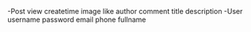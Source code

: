 -Post
    view
    createtime
    image
    like
    author
    comment
    title
    description
-User
    username
    password
    email
    phone
    fullname